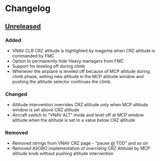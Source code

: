 # Changelog

## [Unreleased]

### Added
 - VNAV CLB CRZ altitude is highlighted by magenta when CRZ altitude is commanded by FMC
 - Option to permanently hide Heavy managers from FMC
 - Support for leveling off during climb
 - Whenever the airplane is leveled off because of MCP altitude during climb phase, setting new altitude in the MCP altitude window and pushing the altitude selector continues the climb.

### Changed
 - Altitude intervention overrides CRZ altitude only when MCP altitude window is set above CRZ altitude
 - Aircraft switch to "VNAV ALT" mode and level off at MCP window altitude when the altitude is set to a value below CRZ altitude

### Removed
 - Removed strings from VNAV CRZ page - "pause @ TOD" and so on
 - Removed ASOBO implementation of overriding CRZ Altitude by MCP altitude knob without pushing altitude intervention 

[unreleased]: https://github.com/Heavy-Division/B78XHL/compare/v.0.1.3...main